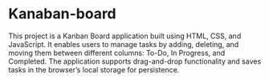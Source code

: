 # Kanaban-board
This project is a Kanban Board application built using HTML, CSS, and JavaScript. It enables users to manage tasks by adding, deleting, and moving them between different columns: To-Do, In Progress, and Completed. The application supports drag-and-drop functionality and saves tasks in the browser’s local storage for persistence.

